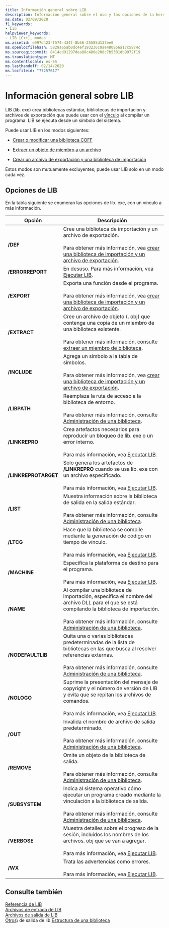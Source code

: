 ```yaml
---
title: Información general sobre LIB
description: Información general sobre el uso y las opciones de la herramienta biblioteca, lib. exe.
ms.date: 02/09/2020
f1_keywords:
- Lib
helpviewer_keywords:
- LIB [C++], modes
ms.assetid: e997d423-f574-434f-8b56-25585d137ee0
ms.openlocfilehash: 5829a65ab0dc4ef193236c9ae480856a17c5874c
ms.sourcegitcommit: 8414cd91297dea88c480e208c7b5301db9972f19
ms.translationtype: MT
ms.contentlocale: es-ES
ms.lasthandoff: 02/14/2020
ms.locfileid: "77257617"
---
```

# <a name="overview-of-lib"></a>Información general sobre LIB

LIB (lib. exe) crea bibliotecas estándar, bibliotecas de importación y archivos de exportación que puede usar con el [vínculo](linker-options.md) al compilar un programa. LIB se ejecuta desde un símbolo del sistema.

Puede usar LIB en los modos siguientes:

- [Crear o modificar una biblioteca COFF](managing-a-library.md)

- [Extraer un objeto de miembro a un archivo](extracting-a-library-member.md)

- [Crear un archivo de exportación y una biblioteca de importación](working-with-import-libraries-and-export-files.md)

Estos modos son mutuamente excluyentes; puede usar LIB solo en un modo cada vez.

## <a name="lib-options"></a>Opciones de LIB

En la tabla siguiente se enumeran las opciones de lib. exe, con un vínculo a más información.

|Opción|Descripción|
|-|-|
|**/DEF**|Cree una biblioteca de importación y un archivo de exportación.<br/><br/>Para obtener más información, vea [crear una biblioteca de importación y un archivo de exportación](building-an-import-library-and-export-file.md).|
|**/ERRORREPORT**| En desuso. Para más información, vea [Ejecutar LIB](running-lib.md).|
|**/EXPORT**|   Exporta una función desde el programa.<br/><br/>Para obtener más información, vea [crear una biblioteca de importación y un archivo de exportación](building-an-import-library-and-export-file.md).|
|**/EXTRACT**|   Cree un archivo de objeto (. obj) que contenga una copia de un miembro de una biblioteca existente.<br/><br/>Para obtener más información, consulte [extraer un miembro de biblioteca](extracting-a-library-member.md).|
|**/INCLUDE**|   Agrega un símbolo a la tabla de símbolos.<br/><br/>Para obtener más información, vea [crear una biblioteca de importación y un archivo de exportación](building-an-import-library-and-export-file.md).|
|**/LIBPATH**|   Reemplaza la ruta de acceso a la biblioteca de entorno.<br/><br/>Para obtener más información, consulte [Administración de una biblioteca](managing-a-library.md).|
|**/LINKREPRO**|   Crea artefactos necesarios para reproducir un bloqueo de lib. exe o un error interno.<br/><br/>Para más información, vea [Ejecutar LIB](running-lib.md).|
|**/LINKREPROTARGET**|   Solo genera los artefactos de **/LINKREPRO** cuando se usa lib. exe con un archivo especificado.<br/><br/>Para más información, vea [Ejecutar LIB](running-lib.md).|
|**/LIST**|   Muestra información sobre la biblioteca de salida en la salida estándar.<br/><br/>Para obtener más información, consulte [Administración de una biblioteca](managing-a-library.md).|
|**/LTCG**|   Hace que la biblioteca se compile mediante la generación de código en tiempo de vínculo.<br/><br/>Para más información, vea [Ejecutar LIB](running-lib.md).|
|**/MACHINE**|   Especifica la plataforma de destino para el programa.<br/><br/>Para más información, vea [Ejecutar LIB](running-lib.md).|
|**/NAME**|   Al compilar una biblioteca de importación, especifica el nombre del archivo DLL para el que se está compilando la biblioteca de importación.<br/><br/>Para obtener más información, consulte [Administración de una biblioteca](managing-a-library.md).|
|**/NODEFAULTLIB**|   Quita una o varias bibliotecas predeterminadas de la lista de bibliotecas en las que busca al resolver referencias externas.<br/><br/>Para obtener más información, consulte [Administración de una biblioteca](managing-a-library.md).|
|**/NOLOGO**|   Suprime la presentación del mensaje de copyright y el número de versión de LIB y evita que se repitan los archivos de comandos.<br/><br/>Para más información, vea [Ejecutar LIB](running-lib.md).|
|**/OUT**|   Invalida el nombre de archivo de salida predeterminado.<br/><br/>Para obtener más información, consulte [Administración de una biblioteca](managing-a-library.md).|
|**/REMOVE**|   Omite un objeto de la biblioteca de salida.<br/><br/>Para obtener más información, consulte [Administración de una biblioteca](managing-a-library.md).|
|**/SUBSYSTEM**|   Indica al sistema operativo cómo ejecutar un programa creado mediante la vinculación a la biblioteca de salida.<br/><br/>Para obtener más información, consulte [Administración de una biblioteca](managing-a-library.md).|
|**/VERBOSE**|   Muestra detalles sobre el progreso de la sesión, incluidos los nombres de los archivos. obj que se van a agregar.<br/><br/>Para más información, vea [Ejecutar LIB](running-lib.md).|
|**/WX**|   Trata las advertencias como errores.<br/><br/>Para más información, vea [Ejecutar LIB](running-lib.md).|

## <a name="see-also"></a>Consulte también

[Referencia de LIB](lib-reference.md)\
[Archivos de entrada de LIB](lib-input-files.md)\
[Archivos de salida de LIB](lib-output-files.md)\
[Otros](other-lib-output.md)\ de salida de lib
[Estructura de una biblioteca](structure-of-a-library.md)
